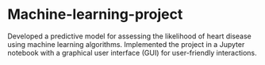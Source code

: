 # Machine-learning-project
Developed a predictive model for assessing the likelihood of heart disease using machine learning algorithms.
Implemented the project in a Jupyter notebook with a graphical user interface (GUI) for user-friendly interactions.
